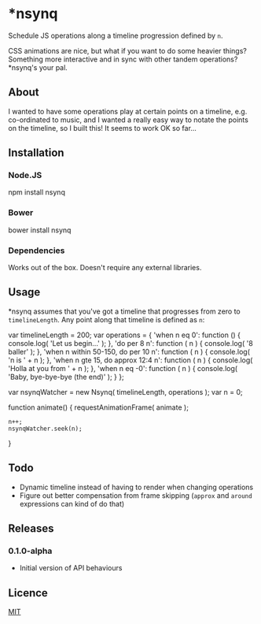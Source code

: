 # *nsynq

Schedule JS operations along a timeline progression defined by `n`.

CSS animations are nice, but what if you want to do some heavier things? Something more interactive and in sync with other tandem operations? *nsynq's your pal.


## About

I wanted to have some operations play at certain points on a timeline, e.g. co-ordinated to music,
and I wanted a really easy way to notate the points on the timeline, so I built this! It seems to
work OK so far...


## Installation

### Node.JS
  npm install nsynq

### Bower
  bower install nsynq

### Dependencies

Works out of the box. Doesn't require any external libraries.


## Usage

*nsynq assumes that you've got a timeline that progresses from zero to `timelineLength`. Any point along that timeline is defined as `n`:

  var timelineLength = 200;
  var operations = {
    'when n eq 0': function () {
      console.log( 'Let us begin...' );
    },
    'do per 8 n': function ( n ) {
      console.log( '8 baller' );
    },
    'when n within 50-150, do per 10 n': function ( n ) {
      console.log( 'n is ' + n );
    },
    'when n gte 15, do approx 12:4 n': function ( n ) {
      console.log( 'Holla at you from ' + n );
    },
    'when n eq -0': function ( n ) {
      console.log( 'Baby, bye-bye-bye (the end)' );
    }
  };

  var nsynqWatcher = new Nsynq( timelineLength, operations );
  var n = 0;

  function animate() {
    requestAnimationFrame( animate );

    n++;
    nsynqWatcher.seek(n);
  }


## Todo

* Dynamic timeline instead of having to render when changing operations
* Figure out better compensation from frame skipping (`approx` and `around` expressions can kind of do that)


## Releases

### 0.1.0-alpha

* Initial version of API behaviours


## Licence

[MIT](./LICENSE)
